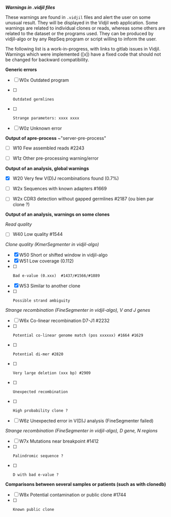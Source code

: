 ***Warnings in .vidjil files***

These warnings are found in `.vidjil` files and alert the user on some unusual result.
They will be displayed in the Vidjil web application. Some warnings are related to individual clones or reads,
whereas some others are related to the dataset or the programs used. They can be produced by vidjil-algo
or by any RepSeq program or script willing to inform the user.

The following list is a work-in-progress, with links to gitlab issues in Vidjil.
Warnings which were implemented ([x]) have a fixed code that should not be changed for backward compatibility.


**Generic errors**
- [ ] W0x Outdated program
- [ ]     Outdated germlines  
- [ ]     Strange parameters: xxxx xxxx
- [ ] W0z Unknown error


**Output of apre-process** ~"server-pre-process" 

- [ ] W10 Few assembled reads  #2243  
- [ ] W1z Other pre-processing warning/error


**Output of an analysis, global warnings**

- [x] W20 Very few V(D)J recombinations found (0.7%)
- [ ] W2x Sequences with known adapters #1669
- [ ] W2x CDR3 detection without gapped germlines   #2187   (ou bien par clone ?)


**Output of an analysis, warnings on some clones**

*Read quality*
- [ ] W40 Low quality  #1544 

*Clone quality (KmerSegmenter in vidjil-algo)*
- [x] W50 Short or shifted window in vidjil-algo
- [x] W51 Low coverage (0.112)
- [ ]     Bad e-value (0.xxx)  #1437/#1566/#1889 
- [x] W53 Similar to another clone      
- [ ]     Possible strand ambiguity 

*Strange recombination (FineSegmenter in vidjil-algo), V and J genes*
- [ ] W6x Co-linear recombination D7-J1  #2232
- [ ]     Potential co-linear genome match (pos xxxxxx) #1664 #1629 
- [ ]     Potential di-mer #2820 
- [ ]     Very large deletion (xxx bp) #2909
- [ ]     Unexpected recombination
- [ ]     High probability clone ?
- [ ] W6z Unexpected error in V(D)J analysis (FineSegmenter failed)

*Strange recombination (FineSegmenter in vidjil-algo), D gene, N regions*
- [ ] W7x Mutations near breakpoint #1412 
- [ ]     Palindromic sequence ?
- [ ]     D with bad e-value ? 


**Comparisons between several samples or patients (such as with clonedb)**
- [ ] W8x Potential contamination or public clone #1744 
- [ ]     Known public clone 

